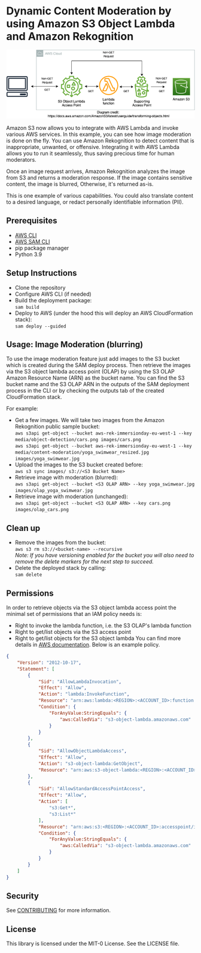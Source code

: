 # Dynamic Content Moderation by using Amazon S3 Object Lambda and Amazon Rekognition

![screenshot for instruction](images/S3ObjectLambda.drawio.png)

Amazon S3 now allows you to integrate with AWS Lambda and invoke various AWS services. In this example, you can see how image moderation is done on the fly.
You can use Amazon Rekognition to detect content that is inappropriate, unwanted, or offensive. Integrating it with AWS Lambda allows you to run it seamlessly, thus saving precious time for human moderators.

Once an image request arrives, Amazon Rekognition analyzes the image from S3 and returns a moderation response. If the image contains sensitive content, the image is blurred, Otherwise, it's returned as-is.

This is one example of various capabilities. You could also translate content to a desired language, or redact personally identifiable information (PII).

## Prerequisites
- [AWS CLI](https://aws.amazon.com/cli/)
- [AWS SAM CLI](https://docs.aws.amazon.com/serverless-application-model/latest/developerguide/serverless-sam-cli-install.html)
- pip package manager 
- Python 3.9

## Setup Instructions
- Clone the repository
- Configure AWS CLI (if needed)
- Build the deployment package:\
`sam build`
- Deploy to AWS (under the hood this will deploy an AWS CloudFormation stack):\
`sam deploy --guided` 


## Usage: Image Moderation (blurring)
To use the image moderation feature just add images to the S3 bucket which is created during the SAM deploy process. 
Then retrieve the images via the S3 object lambda access point (OLAP) by using the S3 OLAP Amazon Resource Name (ARN) as the bucket name.
You can find the S3 bucket name and the S3 OLAP ARN in the outputs of the SAM deployment process in the CLI or by checking the outputs tab of the created CloudFormation stack.

For example:
- Get a few images. We will take two images from the Amazon Rekognition public sample bucket:\
`aws s3api get-object --bucket aws-rek-immersionday-eu-west-1 --key media/object-detection/cars.png images/cars.png`\
`aws s3api get-object --bucket aws-rek-immersionday-eu-west-1 --key media/content-moderation/yoga_swimwear_resized.jpg images/yoga_swimwear.jpg`
- Upload the images to the S3 bucket created before:\
`aws s3 sync images/ s3://<S3 Bucket Name>`
- Retrieve image with moderation (blurred):\
`aws s3api get-object --bucket <S3 OLAP ARN> --key yoga_swimwear.jpg  images/olap_yoga_swimwear.jpg`
- Retrieve image with moderation (unchanged):\
`aws s3api get-object --bucket <S3 OLAP ARN> --key cars.png images/olap_cars.png`

## Clean up
- Remove the images from the bucket:\
`aws s3 rm s3://<bucket-name> --recursive`\
*Note: If you have versioning enabled for the bucket you will also need to remove the delete markers for the next step to succeed.*
- Delete the deployed stack by calling:\
`sam delete`

## Permissions
In order to retrieve objects via the S3 object lambda access point the minimal set of permissions that an IAM policy needs is:
- Right to invoke the lambda function, i.e. the S3 OLAP's lambda function
- Right to get/list objects via the S3 access point
- Right to get/list objects for the S3 object lambda
You can find more details in [AWS documentation](https://docs.aws.amazon.com/AmazonS3/latest/userguide/olap-policies.html).
Below is an example policy.

```json
{
    "Version": "2012-10-17",
    "Statement": [
        {
            "Sid": "AllowLambdaInvocation",
            "Effect": "Allow",
            "Action": "lambda:InvokeFunction",
            "Resource": "arn:aws:lambda:<REGION>:<ACCOUNT_ID>:function:<LAMBDA_FUNCTION_NAME>",
            "Condition": {
                "ForAnyValue:StringEquals": {
                    "aws:CalledVia": "s3-object-lambda.amazonaws.com"
                }
            }
        },
        {
            "Sid": "AllowObjectLambdaAccess",
            "Effect": "Allow",
            "Action": "s3-object-lambda:GetObject",
            "Resource": "arn:aws:s3-object-lambda:<REGION>:<ACCOUNT_ID>:accesspoint/image-blur-olap"
        },
        {
            "Sid": "AllowStandardAccessPointAccess",
            "Effect": "Allow",
            "Action": [
                "s3:Get*",
                "s3:List*"
            ],
            "Resource": "arn:aws:s3:<REGION>:<ACCOUNT_ID>:accesspoint/image-blur-ap/*",
            "Condition": {
                "ForAnyValue:StringEquals": {
                    "aws:CalledVia": "s3-object-lambda.amazonaws.com"
                }
            }
        }
    ]
}
```

## Security

See [CONTRIBUTING](CONTRIBUTING.md#security-issue-notifications) for more information.

## License

This library is licensed under the MIT-0 License. See the LICENSE file.

